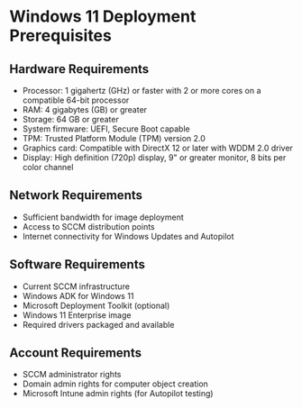 # Windows 11 Deployment Prerequisites

## Hardware Requirements

- Processor: 1 gigahertz (GHz) or faster with 2 or more cores on a compatible 64-bit processor
- RAM: 4 gigabytes (GB) or greater
- Storage: 64 GB or greater
- System firmware: UEFI, Secure Boot capable
- TPM: Trusted Platform Module (TPM) version 2.0
- Graphics card: Compatible with DirectX 12 or later with WDDM 2.0 driver
- Display: High definition (720p) display, 9" or greater monitor, 8 bits per color channel

## Network Requirements

- Sufficient bandwidth for image deployment
- Access to SCCM distribution points
- Internet connectivity for Windows Updates and Autopilot

## Software Requirements

- Current SCCM infrastructure
- Windows ADK for Windows 11
- Microsoft Deployment Toolkit (optional)
- Windows 11 Enterprise image
- Required drivers packaged and available

## Account Requirements

- SCCM administrator rights
- Domain admin rights for computer object creation
- Microsoft Intune admin rights (for Autopilot testing)